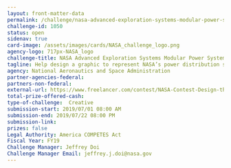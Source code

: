 ```yaml
---
layout: front-matter-data
permalink: /challenge/nasa-advanced-exploration-systems-modular-power-system-graphic-challenge/
challenge-id: 1050
status: open
sidenav: true
card-image: /assets/images/cards/NASA_challenge_logo.png
agency-logo: 717px-NASA_logo
challenge-title: NASA Advanced Exploration Systems Modular Power System Graphic Challenge
tagline: Help design a graphic to represent NASA’s power distribution system – the Advanced Exploration Systems Modular Power System.
agency: National Aeronautics and Space Administration
partner-agencies-federal: 
partners-non-federal: 
external-url: https://www.freelancer.com/contest/NASA-Contest-Design-the-Advanced-Exploration-Systems-AES-Modular-Power-System-Graphic-1528395
total-prize-offered-cash:
type-of-challenge:  Creative
submission-start: 2019/07/01 08:00 AM
submission-end: 2019/07/22 08:00 PM
submission-link: 
prizes: false
Legal Authority: America COMPETES Act
Fiscal Year: FY19
Challenge Manager: Jeffrey Doi
Challenge Manager Email: jeffrey.j.doi@nasa.gov
---
```

